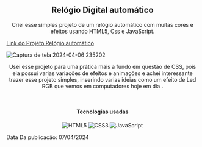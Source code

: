 <h2 style="text-align:center">Relógio Digital automático</h2>

<p style="text-align:center">Criei esse simples projeto de um relógio automático com muitas cores e efeitos usando HTML5, Css e JavaScript.</p>

<a href="https://deividsonhenrique.github.io/Relogio-Digital/" target="_blank">Link do Projeto Relógio automático</a>

![Captura de tela 2024-04-06 235202](https://github.com/DeividsonHenrique/Relogio-Digital/assets/109252541/57271133-84ce-40b1-93b3-384bb2371127)



<p style="text-align:center">Usei esse projeto para uma prática mais a fundo em questão de CSS, pois ela possui varias variações de efeitos e animações e achei interessante trazer esse projeto simples, inserindo varias ideias como um efeito de Led RGB que vemos em computadores hoje em dia..</p>
<br>


<h4 style="text-align:center">Tecnologias usadas</h4>

<div style="text-align:center">

![HTML5](https://img.shields.io/badge/html5-%23E34F26.svg?style=for-the-badge&logo=html5&logoColor=white) ![CSS3](https://img.shields.io/badge/css3-%231572B6.svg?style=for-the-badge&logo=css3&logoColor=white) ![JavaScript](https://img.shields.io/badge/javascript-%23323330.svg?style=for-the-badge&logo=javascript&logoColor=%23F7DF1E)

</div>

<p>Data Da publicação: 07/04/2024</p>
